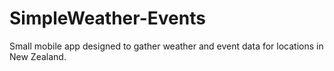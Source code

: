 # SimpleWeather-Events
Small mobile app designed to gather weather and event data for locations in New Zealand.
